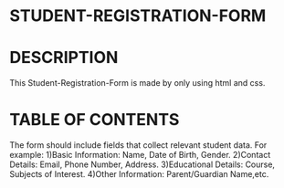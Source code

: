 # STUDENT-REGISTRATION-FORM


# DESCRIPTION
This Student-Registration-Form is made by only using html and css.


# TABLE OF CONTENTS
The form should include fields that collect relevant student data. 
For example: 
1)Basic Information: Name, Date of Birth, Gender. 
2)Contact Details: Email, Phone Number, Address. 
3)Educational Details: Course, Subjects of Interest. 
4)Other Information: Parent/Guardian Name,etc.

